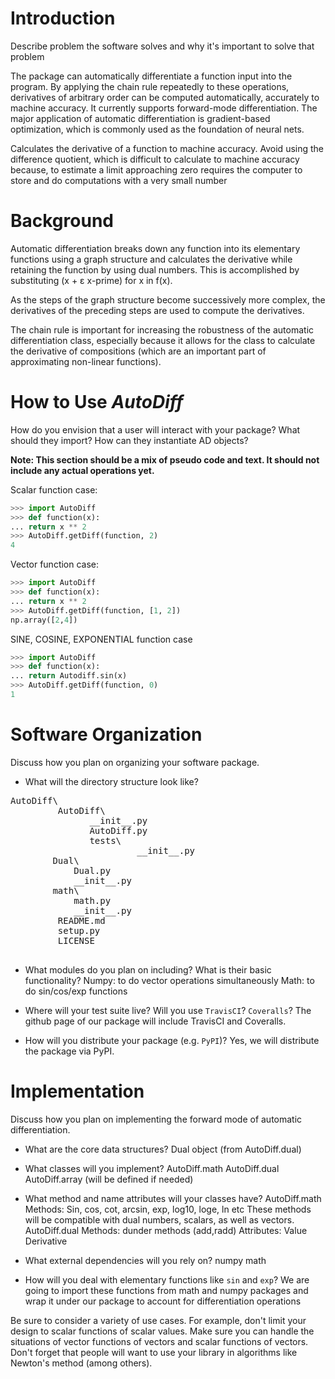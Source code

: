 # Introduction
Describe problem the software solves and why it's important to solve that problem

The package can automatically differentiate a function input into the program. By applying the chain rule repeatedly to these operations, derivatives of arbitrary order can be computed automatically, accurately to machine accuracy. It currently supports forward-mode differentiation.
The major application of automatic differentiation is gradient-based optimization, which is commonly used as the foundation of neural nets.

Calculates the derivative of a function to machine accuracy.
Avoid using the difference quotient, which is difficult to calculate to machine accuracy because, to estimate a limit approaching zero requires the computer to store and do computations with a very small number

# Background  
Automatic differentiation breaks down any function into its elementary functions using a graph structure and calculates the derivative while retaining the function by using dual numbers. This is accomplished by substituting (x + ɛ x-prime) for x in f(x).

As the steps of the graph structure become successively more complex, the derivatives of the preceding steps are used to compute the derivatives.

The chain rule is important for increasing the robustness of the automatic differentiation class, especially because it allows for the class to calculate the derivative of compositions (which are an important part of approximating non-linear functions).

# How to Use *AutoDiff*
How do you envision that a user will interact with your package?  What should they import?  How can they instantiate AD objects?

**Note: This section should be a mix of pseudo code and text.  It should not include any actual operations yet.**

Scalar function case:

```python
>>> import AutoDiff
>>> def function(x):
...	return x ** 2
>>> AutoDiff.getDiff(function, 2)
4
```

Vector function case:
```python
>>> import AutoDiff
>>> def function(x):
...	return x ** 2
>>> AutoDiff.getDiff(function, [1, 2])
np.array([2,4])
```
SINE, COSINE, EXPONENTIAL function case
```python
>>> import AutoDiff
>>> def function(x):
...	return Autodiff.sin(x)
>>> AutoDiff.getDiff(function, 0)
1
```
# Software Organization
Discuss how you plan on organizing your software package.
* What will the directory structure look like?

<pre>
AutoDiff\
         AutoDiff\
               __init__.py
               AutoDiff.py
               tests\
                    	__init__.py
	   	Dual\
			Dual.py
			__init__.py
	   	math\
			math.py
			__init__.py	
         README.md
         setup.py
         LICENSE

</pre>

* What modules do you plan on including?  What is their basic functionality?
	Numpy: to do vector operations simultaneously
Math: to do sin/cos/exp functions

* Where will your test suite live?  Will you use `TravisCI`? `Coveralls`?
	The github page of our package will include TravisCI and Coveralls.
* How will you distribute your package (e.g. `PyPI`)?
Yes, we will distribute the package via PyPI.

# Implementation
Discuss how you plan on implementing the forward mode of automatic differentiation.
* What are the core data structures?
Dual object (from AutoDiff.dual)
* What classes will you implement?
AutoDiff.math
AutoDiff.dual
AutoDiff.array (will be defined if needed)
* What method and name attributes will your classes have?
AutoDiff.math
Methods:
Sin, cos, cot, arcsin, exp, log10, loge, ln etc
		These methods will be compatible with dual numbers, scalars, as well as vectors.
AutoDiff.dual
	Methods:
dunder methods (add,radd)
	Attributes:
Value
Derivative

* What external dependencies will you rely on?
numpy
math
* How will you deal with elementary functions like `sin` and `exp`?
We are going to import these functions from math and numpy packages and wrap it under our package to account for differentiation operations

Be sure to consider a variety of use cases.  For example, don't limit your design to scalar
functions of scalar values.  Make sure you can handle the situations of vector functions of vectors and scalar functions of vectors.  Don't forget that people will want to use your library in algorithms like Newton's method (among others).
